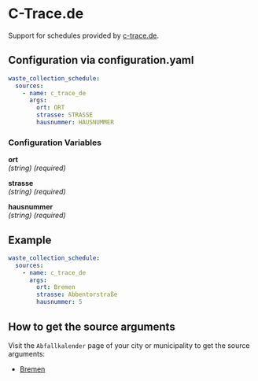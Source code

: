 # C-Trace.de

Support for schedules provided by [c-trace.de](https://www.c-trace.de).

## Configuration via configuration.yaml

```yaml
waste_collection_schedule:
  sources:
    - name: c_trace_de
      args:
        ort: ORT
        strasse: STRASSE
        hausnummer: HAUSNUMMER
```

### Configuration Variables

**ort**<br>
*(string) (required)*

**strasse**<br>
*(string) (required)*

**hausnummer**<br>
*(string) (required)*

## Example

```yaml
waste_collection_schedule:
  sources:
    - name: c_trace_de
      args:
        ort: Bremen
        strasse: Abbentorstraße
        hausnummer: 5
```

## How to get the source arguments

Visit the ```Abfallkalender``` page of your city or municipality to get the source arguments:

- [Bremen](https://www.die-bremer-stadtreinigung.de/abfallwirtschaft/entsorgung/bremer-abfallkalender-23080)
